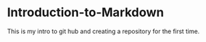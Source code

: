 # Introduction-to-Markdown
This is my intro to git hub and creating a repository for the first time.
